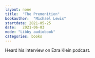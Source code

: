 ```yaml
---
layout: none
title:  "The Premonition"
bookauthor:  "Michael Lewis"
startdate: 2021-05-25
date:   2021-06-03
mode: "Libby audiobook"
categories: books
---
```


Heard his interview on Ezra Klein podcast.
